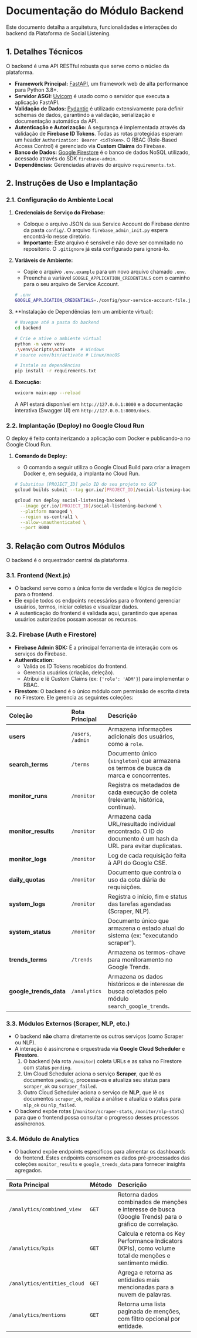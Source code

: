 # Documentação do Módulo Backend

Este documento detalha a arquitetura, funcionalidades e interações do backend da Plataforma de Social Listening.

## 1. Detalhes Técnicos

O backend é uma API RESTful robusta que serve como o núcleo da plataforma.

- **Framework Principal:** [FastAPI](https://fastapi.tiangolo.com/), um framework web de alta performance para Python 3.8+.
- **Servidor ASGI:** [Uvicorn](https://www.uvicorn.org/) é usado como o servidor que executa a aplicação FastAPI.
- **Validação de Dados:** [Pydantic](https://pydantic-docs.helpmanual.io/) é utilizado extensivamente para definir schemas de dados, garantindo a validação, serialização e documentação automática da API.
- **Autenticação e Autorização:** A segurança é implementada através da validação de **Firebase ID Tokens**. Todas as rotas protegidas esperam um header `Authorization: Bearer <idToken>`. O RBAC (Role-Based Access Control) é gerenciado via **Custom Claims** do Firebase.
- **Banco de Dados:** [Google Firestore](https://firebase.google.com/docs/firestore) é o banco de dados NoSQL utilizado, acessado através do SDK `firebase-admin`.
- **Dependências:** Gerenciadas através do arquivo `requirements.txt`.

## 2. Instruções de Uso e Implantação

### 2.1. Configuração do Ambiente Local

1.  **Credenciais de Serviço do Firebase:**
    -   Coloque o arquivo JSON da sua Service Account do Firebase dentro da pasta `config/`. O arquivo `firebase_admin_init.py` espera encontrá-lo nesse diretório.
    -   **Importante:** Este arquivo é sensível e não deve ser commitado no repositório. O `.gitignore` já está configurado para ignorá-lo.

2.  **Variáveis de Ambiente:**
    -   Copie o arquivo `.env.example` para um novo arquivo chamado `.env`.
    -   Preencha a variável `GOOGLE_APPLICATION_CREDENTIALS` com o caminho para o seu arquivo de Service Account.

    ```bash
    # .env
    GOOGLE_APPLICATION_CREDENTIALS=./config/your-service-account-file.json
    ```

3.  **Instalação de Dependências (em um ambiente virtual):
    ```bash
    # Navegue até a pasta do backend
    cd backend

    # Crie e ative o ambiente virtual
    python -m venv venv
    .\venv\Scripts\activate  # Windows
    # source venv/bin/activate # Linux/macOS

    # Instale as dependências
    pip install -r requirements.txt
    ```

4.  **Execução:**
    ```bash
    uvicorn main:app --reload
    ```
    A API estará disponível em `http://127.0.0.1:8000` e a documentação interativa (Swagger UI) em `http://127.0.0.1:8000/docs`.

### 2.2. Implantação (Deploy) no Google Cloud Run

O deploy é feito containerizando a aplicação com Docker e publicando-a no Google Cloud Run.

1.  **Comando de Deploy:**
    -   O comando a seguir utiliza o Google Cloud Build para criar a imagem Docker e, em seguida, a implanta no Cloud Run.

    ```bash
    # Substitua [PROJECT_ID] pelo ID do seu projeto no GCP
    gcloud builds submit --tag gcr.io/[PROJECT_ID]/social-listening-backend ./backend

    gcloud run deploy social-listening-backend \
      --image gcr.io/[PROJECT_ID]/social-listening-backend \
      --platform managed \
      --region us-central1 \
      --allow-unauthenticated \
      --port 8000
    ```

## 3. Relação com Outros Módulos

O backend é o orquestrador central da plataforma.

### 3.1. Frontend (Next.js)

-   O backend serve como a única fonte de verdade e lógica de negócio para o frontend.
-   Ele expõe todos os endpoints necessários para o frontend gerenciar usuários, termos, iniciar coletas e visualizar dados.
-   A autenticação do frontend é validada aqui, garantindo que apenas usuários autorizados possam acessar os recursos.

### 3.2. Firebase (Auth e Firestore)

-   **Firebase Admin SDK:** É a principal ferramenta de interação com os serviços do Firebase.
-   **Authentication:**
    -   Valida os ID Tokens recebidos do frontend.
    -   Gerencia usuários (criação, deleção).
    -   Atribui e lê Custom Claims (ex: `{'role': 'ADM'}`) para implementar o RBAC.
-   **Firestore:** O backend é o único módulo com permissão de escrita direta no Firestore. Ele gerencia as seguintes coleções:

| Coleção | Rota Principal | Descrição |
| :--- | :--- | :--- |
| **users** | `/users`, `/admin` | Armazena informações adicionais dos usuários, como a `role`. |
| **search_terms** | `/terms` | Documento único (`singleton`) que armazena os termos de busca da marca e concorrentes. |
| **monitor_runs** | `/monitor` | Registra os metadados de cada execução de coleta (relevante, histórica, contínua). |
| **monitor_results** | `/monitor` | Armazena cada URL/resultado individual encontrado. O ID do documento é um hash da URL para evitar duplicatas. |
| **monitor_logs** | `/monitor` | Log de cada requisição feita à API do Google CSE. |
| **daily_quotas** | `/monitor` | Documento que controla o uso da cota diária de requisições. |
| **system_logs** | `/monitor` | Registra o início, fim e status das tarefas agendadas (Scraper, NLP). |
| **system_status** | `/monitor` | Documento único que armazena o estado atual do sistema (ex: "executando scraper"). |
| **trends_terms** | `/trends` | Armazena os termos-chave para monitoramento no Google Trends. |
| **google_trends_data** | `/analytics` | Armazena os dados históricos e de interesse de busca coletados pelo módulo `search_google_trends`. |

### 3.3. Módulos Externos (Scraper, NLP, etc.)

-   O backend **não** chama diretamente os outros serviços (como Scraper ou NLP).
-   A interação é assíncrona e orquestrada via **Google Cloud Scheduler** e **Firestore**.
    1.  O backend (via rota `/monitor`) coleta URLs e as salva no Firestore com status `pending`.
    2.  Um Cloud Scheduler aciona o serviço **Scraper**, que lê os documentos `pending`, processa-os e atualiza seu status para `scraper_ok` ou `scraper_failed`.
    3.  Outro Cloud Scheduler aciona o serviço de **NLP**, que lê os documentos `scraper_ok`, realiza a análise e atualiza o status para `nlp_ok` ou `nlp_failed`.
-   O backend expõe rotas (`/monitor/scraper-stats`, `/monitor/nlp-stats`) para que o frontend possa consultar o progresso desses processos assíncronos.

### 3.4. Módulo de Analytics

-   O backend expõe endpoints específicos para alimentar os dashboards do frontend. Estes endpoints consomem os dados pré-processados das coleções `monitor_results` e `google_trends_data` para fornecer insights agregados.

| Rota Principal | Método | Descrição |
| :--- | :--- | :--- |
| `/analytics/combined_view` | `GET` | Retorna dados combinados de menções e interesse de busca (Google Trends) para o gráfico de correlação. |
| `/analytics/kpis` | `GET` | Calcula e retorna os Key Performance Indicators (KPIs), como volume total de menções e sentimento médio. |
| `/analytics/entities_cloud` | `GET` | Agrega e retorna as entidades mais mencionadas para a nuvem de palavras. |
| `/analytics/mentions` | `GET` | Retorna uma lista paginada de menções, com filtro opcional por entidade. |
